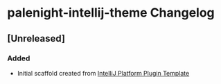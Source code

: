 <!-- Keep a Changelog guide -> https://keepachangelog.com -->

# palenight-intellij-theme Changelog

## [Unreleased]
### Added
- Initial scaffold created from [IntelliJ Platform Plugin Template](https://github.com/JetBrains/intellij-platform-plugin-template)
